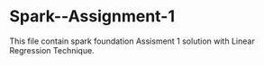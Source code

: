 # Spark--Assignment-1
This file contain spark foundation Assisment 1 solution with Linear Regression Technique.
